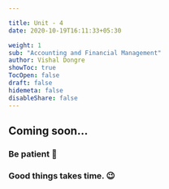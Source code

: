 ```yaml
---

title: Unit - 4
date: 2020-10-19T16:11:33+05:30

weight: 1
sub: "Accounting and Financial Management"
author: Vishal Dongre
showToc: true
TocOpen: false
draft: false
hidemeta: false
disableShare: false
---
```





## Coming soon...

### Be patient 🙂
### Good things takes time. 😉